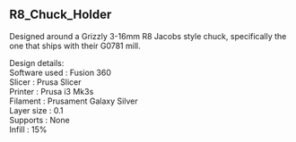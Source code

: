 ## R8_Chuck_Holder

Designed around a Grizzly 3-16mm R8 Jacobs style chuck, specifically the one that ships with their G0781 mill.
  
Design details:  
Software used : Fusion 360  
Slicer : Prusa Slicer  
Printer : Prusa i3 Mk3s  
Filament : Prusament Galaxy Silver  
Layer size : 0.1  
Supports : None  
Infill : 15%  
